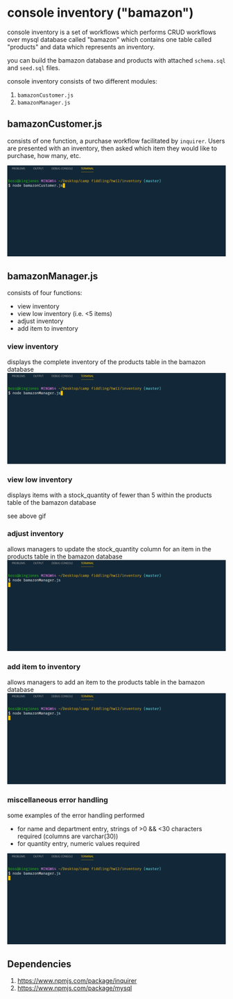 # console inventory ("bamazon")
console inventory is a set of workflows which performs CRUD workflows over mysql database called "bamazon" which contains one table called "products" and data which represents an inventory.

you can build the bamazon database and products with attached `schema.sql` and `seed.sql` files.

console inventory consists of two different modules:
1. `bamazonCustomer.js`
2. `bamazonManager.js`

## bamazonCustomer.js
consists of one function, a purchase workflow facilitated by `inquirer`. Users are presented with an inventory, then asked which item they would like to purchase, how many, etc.

![alt text](https://github.com/tommyngre/inventory/blob/master/readme%20assets/customer.gif "Customer purchase workflow")

## bamazonManager.js
consists of four functions:
* view inventory
* view low inventory (i.e. <5 items)
* adjust inventory
* add item to inventory 

### view inventory
displays the complete inventory of the products table in the bamazon database
![alt text](https://github.com/tommyngre/inventory/blob/master/readme%20assets/manager-view.gif "Manager view inventory workflow")

### view low inventory
displays items with a stock_quantity of fewer than 5 within the products table of the bamazon database

see above gif

### adjust inventory
allows managers to update the stock_quantity column for an item in the products table in the bamazon database
![alt text](https://github.com/tommyngre/inventory/blob/master/readme%20assets/manager-adjust-inventory.gif "Manager update inventory workflow")


### add item to inventory
allows managers to add an item to the products table in the bamazon database
![alt text](https://github.com/tommyngre/inventory/blob/master/readme%20assets/manager-add-item.gif "Manager add item workflow")

### miscellaneous error handling
some examples of the error handling performed
* for name and department entry, strings of >0 && <30 characters required (columns are varchar(30))
* for quantity entry, numeric values required

![alt text](https://github.com/tommyngre/inventory/blob/master/readme%20assets/manager-err-handling.gif "Customer purchase workflow")

## Dependencies
1. https://www.npmjs.com/package/inquirer
2. https://www.npmjs.com/package/mysql
